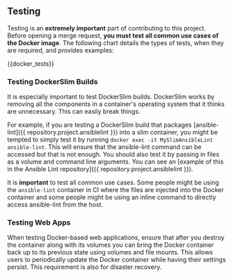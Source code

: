 ## Testing

Testing is an **extremely important** part of contributing to this project. Before opening a merge request, **you must test all common use cases of the Docker image**. The following chart details the types of tests, when they are required, and provides examples:

{{docker_tests}}

### Testing DockerSlim Builds

It is especially important to test DockerSlim builds. DockerSlim works by removing all the components in a container's operating system that it thinks are unnecessary. This can easily break things.

For example, if you are testing a DockerSlim build that packages [ansible-lint]({{ repository.project.ansiblelint }}) into a slim container, you might be tempted to simply test it by running `docker exec -it MySlimAnsibleLint ansible-lint`. This will ensure that the ansible-lint command can be accessed but that is not enough. You should also test it by passing in files as a volume and command line arguments. You can see an [example of this in the Ansible Lint repository]({{ repository.project.ansiblelint }}).

It is **important** to test all common use cases. Some people might be using the `ansible-lint` container in CI where the files are injected into the Docker container and some people might be using an inline command to directly access ansible-lint from the host.

### Testing Web Apps

When testing Docker-based web applications, ensure that after you destroy the container along with its volumes you can bring the Docker container back up to its previous state using volumes and file mounts. This allows users to periodically update the Docker container while having their settings persist. This requirement is also for disaster recovery.
